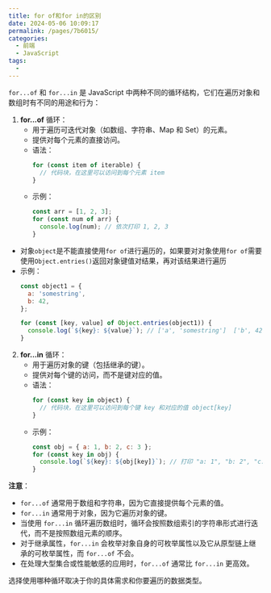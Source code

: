 ```yaml
---
title: for of和for in的区别
date: 2024-05-06 10:09:17
permalink: /pages/7b6015/
categories:
  - 前端
  - JavaScript
tags:
  - 
---
```

`for...of` 和 `for...in` 是 JavaScript 中两种不同的循环结构，它们在遍历对象和数组时有不同的用途和行为：

1. **for...of** 循环：
   - 用于遍历可迭代对象（如数组、字符串、Map 和 Set）的元素。
   - 提供对每个元素的直接访问。
   - 语法：
     ```javascript
     for (const item of iterable) {
       // 代码块，在这里可以访问到每个元素 item
     }
     ```
   - 示例：
     ```javascript
     const arr = [1, 2, 3];
     for (const num of arr) {
       console.log(num); // 依次打印 1, 2, 3
     }
     ```
  - 对象`object`是不能直接使用`for of`进行遍历的，如果要对对象使用`for of`需要使用`Object.entries()`返回对象键值对结果，再对该结果进行遍历
  - 示例：
    ```js
    const object1 = {
      a: 'somestring',
      b: 42,
    };
    
    for (const [key, value] of Object.entries(object1)) {
      console.log(`${key}: ${value}`); // ['a', 'somestring']  ['b', 42]
    }
    ```

2. **for...in** 循环：
   - 用于遍历对象的键（包括继承的键）。
   - 提供对每个键的访问，而不是键对应的值。
   - 语法：
     ```javascript
     for (const key in object) {
       // 代码块，在这里可以访问到每个键 key 和对应的值 object[key]
     }
     ```
   - 示例：
     ```javascript
     const obj = { a: 1, b: 2, c: 3 };
     for (const key in obj) {
       console.log(`${key}: ${obj[key]}`); // 打印 "a: 1", "b: 2", "c: 3"
     }
     ```

**注意**：
- `for...of` 通常用于数组和字符串，因为它直接提供每个元素的值。
- `for...in` 通常用于对象，因为它遍历对象的键。
- 当使用 `for...in` 循环遍历数组时，循环会按照数组索引的字符串形式进行迭代，而不是按照数组元素的顺序。
- 对于继承属性，`for...in` 会枚举对象自身的可枚举属性以及它从原型链上继承的可枚举属性，而 `for...of` 不会。
- 在处理大型集合或性能敏感的应用时，`for...of` 通常比 `for...in` 更高效。

选择使用哪种循环取决于你的具体需求和你要遍历的数据类型。